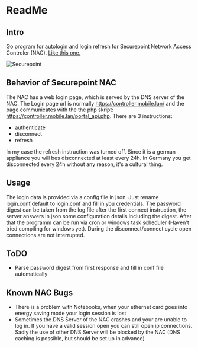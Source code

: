 # ReadMe

## Intro
Go program for autologin and login refresh for Securepoint Network Access Controler (NAC). [Like this one.](http://www.securepoint.cc/products-wifi-network-access-controller.html)

![Securepoint](http://www.securepoint.cc/images/securepoint-logo.jpg)

## Behavior of Securepoint NAC
The NAC has a web login page, which is served by the DNS server of the NAC. The Login page url is normally https://controller.mobile.lan/ and the page communicates with the the php skript: https://controller.mobile.lan/portal_api.php. There are 3 instructions:

* authenticate
* disconnect
* refresh

In my case the refresh instruction was turned off. Since it is a german appliance you will bes disconnected at least every 24h. In Germany you get disconnected every 24h without any reason, it's a cultural thing.

## Usage

The login data is provided via a config file in json. Just rename login.conf.default to login.conf and fill in you credentials. The password digest can be taken from the log file after the first connect instruction, the server answers in json some configuration details including the digest. After that the programm can be run via cron or windows task scheduler (Haven't tried compiling for windows yet). During the disconnect/connect cycle open connections are not interrupted. 

## ToDO
* Parse password digest from first response and fill in conf file automatically

## Known NAC Bugs
* There is a problem with Notebooks, when your ethernet card goes into energy saving mode your login session is lost
* Sometimes the DNS Server of the NAC crashes and your are unable to log in. If you have a valid session open you can still open ip connections. Sadly the use of other DNS Server will be blocked by the NAC (DNS caching is possible, but should be set up in advance)